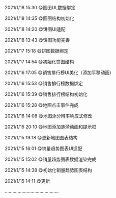 2021/1/18   15:30 😋圆图UI,数据绑定

2021/1/18   14:35 😋圆图结构初始化

2021/1/18   14:20 😋饼图UI适配

2021/1/18   13:43 😋饼图功能完善

2021/1/17   15:18 😋饼图数据绑定

2021/1/17   14:54 😋初始化饼图结构

2021/1/16   17:05 😋销售排行榜UI美化（添加平移动画）

2021/1/16   15:53 😋销售排行榜数据绑定

2021/1/16   15:39 😋销售排行榜结构初始化

2021/1/16   15:28 😋地图点击事件完成

2021/1/16   14:08 😋地图添分辨率响应式修改

2021/1/15   20:10 😋地图添加涟漪动画和提示框

2021/1/15   19:18 😋更新地图图表结构

2021/1/15   16:01 😋销量趋势图表UI适配

2021/1/15   15:02 😋销量趋势图表数据渲染完成

2021/1/15   14:38 😋初始化销量趋势图表结构

2021/1/15   14:11 😋更新

..........................................